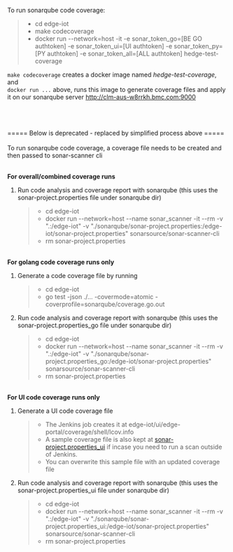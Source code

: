 To run sonarqube code coverage:
   >- cd edge-iot
   >- make codecoverage
   >- docker run --network=host -it -e sonar_token_go=[BE GO authtoken] -e sonar_token_ui=[UI authtoken] -e sonar_token_py=[PY authtoken] -e sonar_token_all=[ALL authtoken] hedge-test-coverage

`make codecoverage` creates a docker image named _hedge-test-coverage_, and \
`docker run ...` above, runs this image to generate coverage files and apply it on our sonarqube server http://clm-aus-w8rrkh.bmc.com:9000 

\
\
\
===== Below is deprecated - replaced by simplified process above ===== \
\
To run sonarqube code coverage, a coverage file needs to be created and then passed to sonar-scanner cli

\
**For overall/combined coverage runs**
1. Run code analysis and coverage report with sonarqube (this uses the sonar-project.properties file under sonarqube dir)
   >- cd edge-iot
   >- docker run --network=host --name sonar_scanner -it --rm -v ".:/edge-iot" -v "./sonarqube/sonar-project.properties:/edge-iot/sonar-project.properties" sonarsource/sonar-scanner-cli
   >- rm sonar-project.properties


\
**For golang code coverage runs only**
1. Generate a code coverage file by running  
   >- cd edge-iot
   >- go test -json ./... -covermode=atomic -coverprofile=sonarqube/coverage.go.out

2. Run code analysis and coverage report with sonarqube (this uses the sonar-project.properties_go file under sonarqube dir)
   >- cd edge-iot
   >- docker run --network=host --name sonar_scanner -it --rm -v ".:/edge-iot" -v "./sonarqube/sonar-project.properties_go:/edge-iot/sonar-project.properties" sonarsource/sonar-scanner-cli
   >- rm sonar-project.properties


\
**For UI code coverage runs only**
1. Generate a UI code coverage file
   >- The Jenkins job creates it at edge-iot/ui/edge-portal/coverage/shell/lcov.info
   >- A sample coverage file is also kept at [sonar-project.properties_ui](sonar-project.properties_ui) if incase you need to run a scan outside of Jenkins.
   >- You can overwrite this sample file with an updated coverage file 

2. Run code analysis and coverage report with sonarqube (this uses the sonar-project.properties_ui file under sonarqube dir)
   >- cd edge-iot
   >- docker run --network=host --name sonar_scanner -it --rm -v ".:/edge-iot" -v "./sonarqube/sonar-project.properties_ui:/edge-iot/sonar-project.properties" sonarsource/sonar-scanner-cli
   >- rm sonar-project.properties
